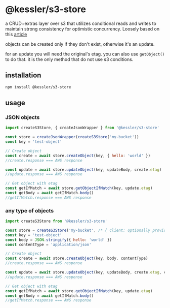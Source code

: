# @kessler/s3-store

a CRUD+extras layer over s3 that utilizes conditional reads and writes to maintain strong consistency for optimistic concurrency. Loosely based on this [article](https://www.architecture-weekly.com/p/using-s3-but-not-the-way-you-expected)

objects can be created only if they don't exist, otherwise it's an update.

for an update you will need the original's etag. you can also use `getObject()` to do that. it is the only method that do not use s3 conditions.

## installation

```bash
npm install @kessler/s3-store
```

## usage

### JSON objects

```javascript
import createS3Store, { createJsonWrapper } from '@kessler/s3-store'

const store = createJsonWrapper(createS3Store('my-bucket'))
const key = 'test-object'

// Create object
const create = await store.createObject(key, { hello: 'world' })
//create.response === AWS response

const update = await store.updateObject(key, updateBody, create.etag)
//update.response === AWS response

// Get object with etag
const getIfMatch = await store.getObjectIfMatch(key, update.etag)
const getBody = await getIfMatch.body()
//getIfMatch.response === AWS response

```

### any type of objects

```javascript
import createS3Store from '@kessler/s3-store'

const store = createS3Store('my-bucket', /* { client: optionally provide your own s3 client} */)
const key = 'test-object'
const body = JSON.stringify({ hello: 'world' })
const contentType = 'application/json'

// Create object
const create = await store.createObject(key, body, contentType)
//create.response === AWS response

const update = await store.updateObject(key, updateBody, create.etag, contentType)
//update.response === AWS response

// Get object with etag
const getIfMatch = await store.getObjectIfMatch(key, update.etag)
const getBody = await getIfMatch.body()
//getIfMatch.response === AWS response

```